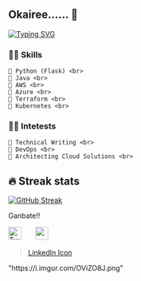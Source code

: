 ## Okairee...... 👋

[![Typing SVG](https://readme-typing-svg.herokuapp.com?color=%23267D21D8&left=true&lines=DevOps+Engineer;Technical+Writer)](https://git.io/typing-svg)

### 👨‍💻 Skills
    💬 Python (Flask) <br>
    💬 Java <br>
    💬 AWS <br>
    💬 Azure <br>
    💬 Terraform <br>
    💬 Kubernetes <br>

### 👨‍💻 Intetests
    💬 Technical Writing <br>
    💬 DevOps <br>
    💬 Architecting Cloud Solutions <br>

## 🔥 Streak stats
[![GitHub Streak](http://github-readme-streak-stats.herokuapp.com?user=Mbaoma&theme=cobalt)](https://git.io/streak-stats)
<br>
 
Ganbate!! <br>
 <!-- Social icons section -->
<p align="left">
 <a href="https://twitter.com/mba_oma"><img width="26px" alt="Twitter" title="Twitter" src="https://i.imgur.com/OXZM1L6.png"/></a>
  &#8287;&#8287;&#8287;&#8287;&#8287;
  <a href="https://linkedin.com/in/mbaoma-chioma-mary" alt="LinkedIn"><img width="26px" src="//s.imgur.com/min/embed.js"/></a>
  &#8287;&#8287;&#8287;&#8287;&#8287;
    <blockquote class="imgur-embed-pub" lang="en" data-id="a/jAOdVIH"  ><a href="//imgur.com/a/jAOdVIH">LinkedIn Icon</a></blockquote><script async src="//s.imgur.com/min/embed.js" charset="utf-8"></script> "https://i.imgur.com/OViZO8J.png"
  
  </a>
</p>

<!--
**Mbaoma/Mbaoma** is a ✨ _special_ ✨ repository because its `README.md` (this file) appears on your GitHub profile.

Here are some ideas to get you started:

- 🔭 I’m currently working on ...
- 🌱 I’m currently learning ...
- 👯 I’m looking to collaborate on ...
- 🤔 I’m looking for help with ...
- 💬 Ask me about ...
- 📫 How to reach me: ...
- 😄 Pronouns: ...
- ⚡ Fun fact: ...
-->
